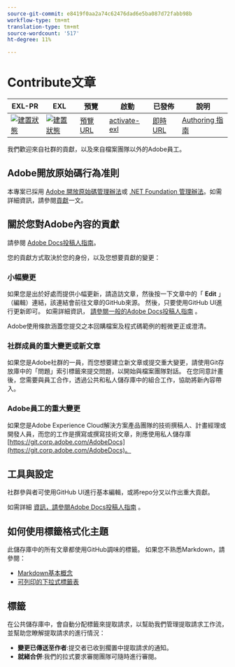 ```yaml
---
source-git-commit: e8419f0aa2a74c62476dad6e5ba087d72fabb98b
workflow-type: tm+mt
translation-type: tm+mt
source-wordcount: '517'
ht-degree: 11%

---
```

# Contribute文章

| EXL-PR | EXL | 預覽 | 啟動 | 已發佈 | 說明 |
|--- |--- |--- |--- |--- |--- |
| [![建置狀態](https://docs.ci.corp.adobe.com/view/exl-pr/job/audience-manager-admin.en_pr-exl/badge/icon)](https://docs.ci.corp.adobe.com/view/exl-pr/job/audience-manager-admin.en_pr-exl/lastBuild/) | [![建置狀態](https://docs.ci.corp.adobe.com/view/exl-pr/job/audience-manager-admin.en_exl/lastBuild/badge/icon)](https://docs.ci.corp.adobe.com/view/exl-pr/job/audience-manager-admin.en_exl/lastBuild/lastBuild) | [預覽URL](https://experienceleague.corp.adobe.com/docs/audience-manager-admin/admin-guide/admin-home.html?lang=en) | [activate-exl](https://docs.ci.corp.adobe.com/job/activate-exl/build/) | [即時URL](https://experienceleague.adobe.com/docs/audience-manager-admin/admin-guide/admin-home.html?lang=en) | [Authoring 指南](https://experienceleague.adobe.com/docs/authoring-guide-exl/using/home.html?lang=en) |

我們歡迎來自社群的貢獻，以及來自檔案團隊以外的Adobe員工。

## Adobe開放原始碼行為准則

本專案已採用 [Adobe 開放原始碼管理辦法](code-of-conduct.md)或 [.NET Foundation 管理辦法](https://dotnetfoundation.org/code-of-conduct)。如需詳細資訊，請參閱[貢獻](contributing.md)一文。

## 關於您對Adobe內容的貢獻

請參閱 [Adobe Docs投稿人指南](https://docs.adobe.com/content/help/en/contributor/contributor-guide/introduction.html)。

您的貢獻方式取決於您的身份，以及您想要貢獻的變更：

### 小幅變更

如果您是出於好處而提供小幅更新，請造訪文章，然後按一下文章中的「 **Edit** 」（編輯）連結，該連結會前往文章的GitHub來源。 然後，只要使用GitHub UI進行更新即可。 如需詳細資訊， [請參閱一般的Adobe Docs投稿人指南](https://docs.adobe.com/content/help/en/contributor/contributor-guide/introduction.html) 。

Adobe使用條款涵蓋您提交之本回購檔案及程式碼範例的輕微更正或澄清。

### 社群成員的重大變更或新文章

如果您是Adobe社群的一員，而您想要建立新文章或提交重大變更，請使用Git存放庫中的「問題」索引標籤來提交問題，以開始與檔案團隊對話。 在您同意計畫後，您需要與員工合作，透過公共和私人儲存庫中的組合工作，協助將新內容帶入。

<!--
If you submit a pull request with significant changes to documentation and code examples, you'll see a message in the pull request asking you to submit an online contribution license agreement (CLA). We need you to complete the online form before we can review your pull request.
-->

### Adobe員工的重大變更

如果您是Adobe Experience Cloud解決方案產品團隊的技術撰稿人、計畫經理或開發人員，而您的工作是撰寫或撰寫技術文章，則應使用私人儲存庫 [https://git.corp.adobe.com/AdobeDocs](https://git.corp.adobe.com/AdobeDocs)。 <!--Employees from other parts of the Adobe world should use the public repo for minor updates.-->

## 工具與設定

社群參與者可使用GitHub UI進行基本編輯，或將repo分叉以作出重大貢獻。

如需詳細 [資訊，請參閱Adobe Docs投稿人指南](https://docs.adobe.com/content/help/en/contributor/contributor-guide/introduction.html) 。

## 如何使用標籤格式化主題

此儲存庫中的所有文章都使用GitHub調味的標籤。 如果您不熟悉Markdown，請參閱：

* [Markdown基本概念](https://help.github.com/articles/markdown-basics/)
* [可列印的下拉式標籤表](https://guides.github.com/pdfs/markdown-cheatsheet-online.pdf)

## 標籤

在公共儲存庫中，會自動分配標籤來提取請求，以幫助我們管理提取請求工作流，並幫助您瞭解提取請求的進行情況：

* **變更已傳送至作者**:提交者已收到擱置中提取請求的通知。
* **就緒合併**:我們的拉式要求審閱團隊可隨時進行審閱。


